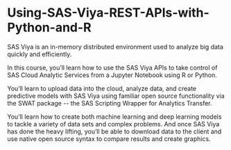 # Using-SAS-Viya-REST-APIs-with-Python-and-R
SAS Viya is an in-memory distributed environment used to analyze big data quickly and efficiently. 

In this course, you’ll learn how to use the SAS Viya APIs to take control of SAS Cloud Analytic Services from a Jupyter Notebook using R or Python. 

You’ll learn to upload data into the cloud, analyze data, and create predictive models with SAS Viya using familiar open source functionality via the SWAT package -- the SAS Scripting Wrapper for Analytics Transfer. 

You’ll learn how to create both machine learning and deep learning models to tackle a variety of data sets and complex problems. And once SAS Viya has done the heavy lifting, you’ll be able to download data to the client and use native open source syntax to compare results and create graphics.
